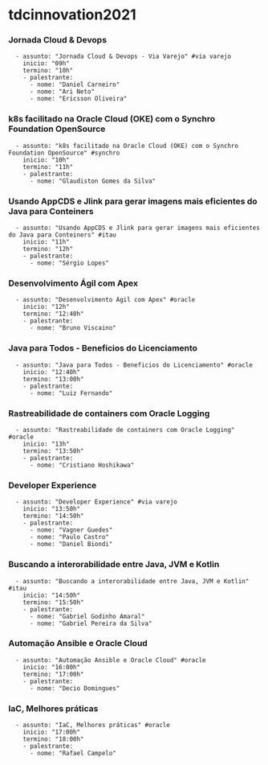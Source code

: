 # tdcinnovation2021


### Jornada Cloud & Devops

```
  - assunto: "Jornada Cloud & Devops - Via Varejo" #via varejo
    inicio: "09h"
    termino: "10h"
    - palestrante: 
      - nome: "Daniel Carneiro"
      - nome: "Ari Neto"
      - nome: "Ericsson Oliveira"
```

### k8s facilitado na Oracle Cloud (OKE) com o Synchro Foundation OpenSource

```
  - assunto: "k8s facilitado na Oracle Cloud (OKE) com o Synchro Foundation OpenSource" #synchro
    inicio: "10h"
    termino: "11h"
    - palestrante: 
      - nome: "Glaudiston Gomes da Silva"
```

### Usando AppCDS e Jlink para gerar imagens mais eficientes do Java para Conteiners

```
  - assunto: "Usando AppCDS e Jlink para gerar imagens mais eficientes do Java para Conteiners" #itau
    inicio: "11h"
    termino: "12h"
    - palestrante: 
      - nome: "Sérgio Lopes"
```

### Desenvolvimento Ágil com Apex

```
  - assunto: "Desenvolvimento Ágil com Apex" #oracle
    inicio: "12h"
    termino: "12:40h"
    - palestrante: 
      - nome: "Bruno Viscaino"
```

### Java para Todos - Beneficios do Licenciamento

```
  - assunto: "Java para Todos - Beneficios do Licenciamento" #oracle
    inicio: "12:40h"
    termino: "13:00h"
    - palestrante: 
      - nome: "Luiz Fernando"
```

### Rastreabilidade de containers com Oracle Logging

```
  - assunto: "Rastreabilidade de containers com Oracle Logging" #oracle
    inicio: "13h"
    termino: "13:50h"
    - palestrante: 
      - nome: "Cristiano Hoshikawa"
```

### Developer Experience

```
  - assunto: "Developer Experience" #via varejo
    inicio: "13:50h"
    termino: "14:50h"
    - palestrante: 
      - nome: "Vagner Guedes"
      - nome: "Paulo Castro"
      - nome: "Daniel Biondi"
```

### Buscando a interorabilidade entre Java, JVM e Kotlin

```
  - assunto: "Buscando a interorabilidade entre Java, JVM e Kotlin" #itau
    inicio: "14:50h"
    termino: "15:50h"
    - palestrante: 
      - nome: "Gabriel Godinho Amaral"
      - nome: "Gabriel Pereira da Silva"
```

### Automação Ansible e Oracle Cloud

```
  - assunto: "Automação Ansible e Oracle Cloud" #oracle
    inicio: "16:00h"
    termino: "17:00h"
    - palestrante: 
      - nome: "Decio Domingues"
```

### IaC, Melhores práticas
```
  - assunto: "IaC, Melhores práticas" #oracle
    inicio: "17:00h"
    termino: "18:00h"
    - palestrante: 
      - nome: "Rafael Campelo"
```

